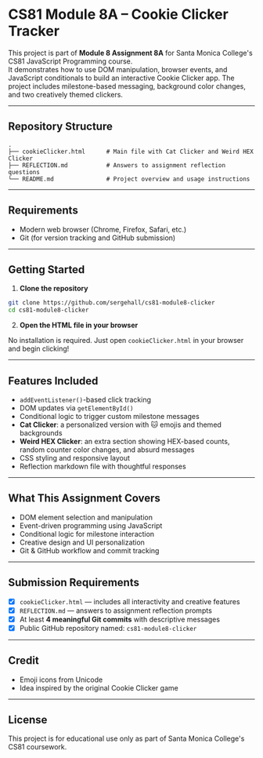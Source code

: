 # CS81 Module 8A – Cookie Clicker Tracker

This project is part of **Module 8 Assignment 8A** for Santa Monica College's CS81 JavaScript Programming course.  
It demonstrates how to use DOM manipulation, browser events, and JavaScript conditionals to build an interactive Cookie Clicker app. The project includes milestone-based messaging, background color changes, and two creatively themed clickers.

---

## Repository Structure

```
.
├── cookieClicker.html      # Main file with Cat Clicker and Weird HEX Clicker
├── REFLECTION.md           # Answers to assignment reflection questions
└── README.md               # Project overview and usage instructions
```

---

## Requirements

- Modern web browser (Chrome, Firefox, Safari, etc.)
- Git (for version tracking and GitHub submission)

---

## Getting Started

1. **Clone the repository**

```bash
git clone https://github.com/sergehall/cs81-module8-clicker
cd cs81-module8-clicker
```

2. **Open the HTML file in your browser**

No installation is required. Just open `cookieClicker.html` in your browser and begin clicking!

---

## Features Included

- `addEventListener()`-based click tracking
- DOM updates via `getElementById()`
- Conditional logic to trigger custom milestone messages
- **Cat Clicker**: a personalized version with 🐱 emojis and themed backgrounds
- **Weird HEX Clicker**: an extra section showing HEX-based counts, random counter color changes, and absurd messages
- CSS styling and responsive layout
- Reflection markdown file with thoughtful responses

---

## What This Assignment Covers

- DOM element selection and manipulation  
- Event-driven programming using JavaScript  
- Conditional logic for milestone interaction  
- Creative design and UI personalization  
- Git & GitHub workflow and commit tracking  

---

## Submission Requirements

- [x] `cookieClicker.html` — includes all interactivity and creative features
- [x] `REFLECTION.md` — answers to assignment reflection prompts
- [x] At least **4 meaningful Git commits** with descriptive messages
- [x] Public GitHub repository named: `cs81-module8-clicker`

---

## Credit

- Emoji icons from Unicode
- Idea inspired by the original Cookie Clicker game

---

## License

This project is for educational use only as part of Santa Monica College's CS81 coursework.